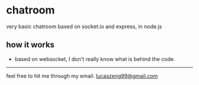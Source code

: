 # chatroom
very basic chatroom based on socket.io and express, in node.js

## how it works
- based on websocket, I don't really know what is behind the code.

---
feel free to hit me through my email. lucaszeng99@gmail.com
